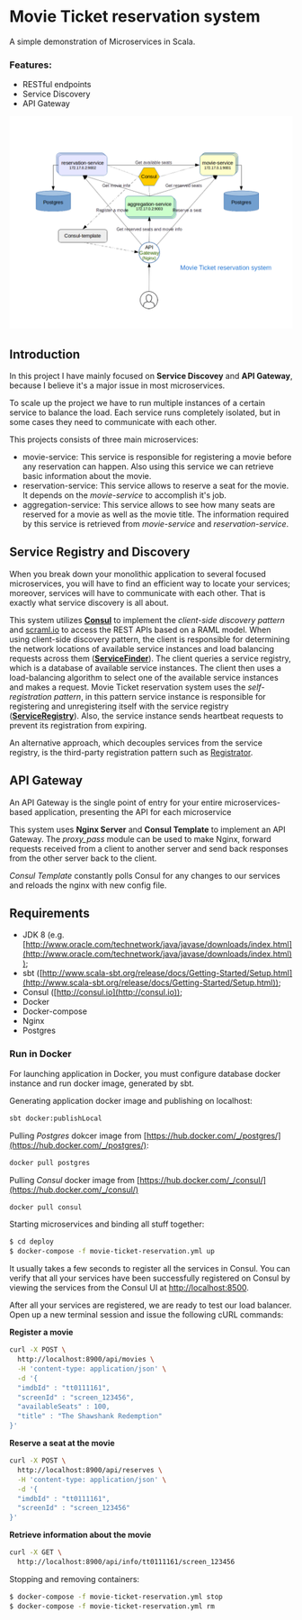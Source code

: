 Movie Ticket reservation system
===============================

A simple demonstration of Microservices in Scala. 

### Features:
 - RESTful endpoints
 - Service Discovery
 - API Gateway

![Alt](images/image.png "Scala Microservices")
 
Introduction
------------
In this project I  have mainly focused on **Service Discovey** and **API Gateway**, because I believe it's a major issue in most microservices.
 
To scale up the project we have to run multiple instances of a certain service to balance the load.
Each service runs completely isolated, but in some cases they need to communicate with each other.

This projects consists of three main microservices:
 - movie-service:  This service is responsible for registering a movie before any reservation can happen. Also using this service we can retrieve basic information about the movie.
 - reservation-service: This service allows to reserve a seat for the movie. It depends on the *movie-service* to accomplish it's job.
 - aggregation-service: This service allows to see how many seats are reserved for a movie as well as the movie title. The information required by this service is retrieved from *movie-service* and *reservation-service*.

## Service Registry and Discovery

When you break down your monolithic application to several focused microservices, you will have to find an efficient way to locate your services; moreover, services will have to communicate with each other. That is exactly what service discovery is all about.

This system utilizes [**Consul**](http://consul.io) to implement the *client-side discovery pattern* and [scraml.io](http://scraml.io/) to access the REST APIs based on a RAML model.
When using client-side discovery pattern, the client is responsible for determining the network locations of available service instances and load balancing requests across them ([**ServiceFinder**](common/src/main/scala/com/veon/consul/discovery/ServiceFinder.scala)).
The client queries a service registry, which is a database of available service instances. The client then uses a load-balancing algorithm to select one of the available service instances and makes a request.
Movie Ticket reservation system uses the *self-registration pattern*, in this pattern service instance is responsible for registering and unregistering itself with the service registry ([**ServiceRegistry**](common/src/main/scala/com/veon/consul/serviceregistry/ServiceRegistry.scala)). Also, the service instance sends heartbeat requests to prevent its registration from expiring.

An alternative approach, which decouples services from the service registry, is the third-party registration pattern such as [Registrator](http://gliderlabs.github.io/registrator/latest/). 


## API Gateway

An API Gateway is the single point of entry for your entire microservices-based application, presenting the API for each microservice

This system uses **Nginx Server** and **Consul Template** to implement an API Gateway. The *proxy_pass* module can be used to make Nginx, forward requests received from a client to another server and send back responses from the other server back to the client.

*Consul Template* constantly polls Consul for any changes to our services and reloads the nginx with new config file.

Requirements
------------

* JDK 8 (e.g. [http://www.oracle.com/technetwork/java/javase/downloads/index.html](http://www.oracle.com/technetwork/java/javase/downloads/index.html));
* sbt ([http://www.scala-sbt.org/release/docs/Getting-Started/Setup.html](http://www.scala-sbt.org/release/docs/Getting-Started/Setup.html));
* Consul ([http://consul.io](http://consul.io));
* Docker
* Docker-compose
* Nginx
* Postgres

### Run in Docker

For launching application in Docker, you must configure database docker instance and run docker image, generated by sbt.

Generating application docker image and publishing on localhost:
```bash
sbt docker:publishLocal
```

Pulling *Postgres* dokcer image from [https://hub.docker.com/_/postgres/](https://hub.docker.com/_/postgres/):
```bash
docker pull postgres
```

Pulling *Consul* docker image from [https://hub.docker.com/_/consul/](https://hub.docker.com/_/consul/)
```bash
docker pull consul
```

Starting microservices and binding all stuff together:
```bash
$ cd deploy
$ docker-compose -f movie-ticket-reservation.yml up
```

It usually takes a few seconds to register all the services in Consul. You can verify that all your services have been successfully registered on Consul by viewing the services from the Consul UI at [http://localhost:8500](http://localhost:8500).

After all your services are registered, we are ready to test our load balancer. Open up a new terminal session and issue the following cURL commands:

**Register a movie**

```bash
curl -X POST \
  http://localhost:8900/api/movies \
  -H 'content-type: application/json' \
  -d '{
  "imdbId" : "tt0111161",
  "screenId" : "screen_123456",
  "availableSeats" : 100,
  "title" : "The Shawshank Redemption"
}'
```

**Reserve a seat at the movie**
```bash
curl -X POST \
  http://localhost:8900/api/reserves \
  -H 'content-type: application/json' \
  -d '{
  "imdbId" : "tt0111161",
  "screenId" : "screen_123456"
}'
```

**Retrieve information about the movie**
```bash
curl -X GET \
  http://localhost:8900/api/info/tt0111161/screen_123456 
```

Stopping and removing containers:
```bash
$ docker-compose -f movie-ticket-reservation.yml stop
$ docker-compose -f movie-ticket-reservation.yml rm
```



